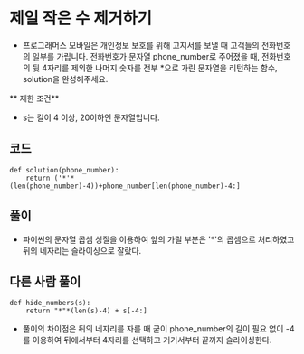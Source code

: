 # 제일 작은 수 제거하기
- 프로그래머스 모바일은 개인정보 보호를 위해 고지서를 보낼 때 고객들의 전화번호의 일부를 가립니다.
전화번호가 문자열 phone_number로 주어졌을 때, 전화번호의 뒷 4자리를 제외한 나머지 숫자를 전부 *으로 가린 문자열을 리턴하는 함수, solution을 완성해주세요.

** 제한 조건**
* s는 길이 4 이상, 20이하인 문자열입니다.

## 코드
```
def solution(phone_number):
    return ('*'*(len(phone_number)-4))+phone_number[len(phone_number)-4:]
```
## 풀이
- 파이썬의 문자열 곱셈 성질을 이용하여 앞의 가릴 부분은 '*'의 곱셈으로 처리하였고 뒤의 네자리는 슬라이싱으로 잘랐다.

## 다른 사람 풀이
```
def hide_numbers(s):
    return "*"*(len(s)-4) + s[-4:]
```
- 풀이의 차이점은 뒤의 네자리를 자를 때 굳이 phone_number의 길이 필요 없이 -4를 이용하여 뒤에서부터 4자리를 선택하고 거기서부터 끝까지 슬라이싱한다. 


